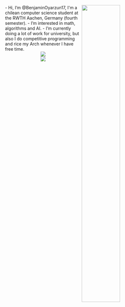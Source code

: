 <img align="right" width="50%" src="https://github-readme-stats.vercel.app/api?username=BenjaminOyarzun17&theme=dracula&show_icons=true&hide_border=true&count_private=true">
- Hi, I’m @BenjaminOyarzun17, I'm a chilean computer science student at the RWTH Aachen, Germany (fourth semester).
- I’m interested in math, algorithms and AI.
- I’m currently doing a lot of work for university, but also I do competitive programming and rice my Arch whenever I have free time.



<div align="center">
<a href = "https://www.linkedin.com/in/benjam%C3%ADn-o-73634a22b" align= "center" target= "_blank" >
  <img src="https://img.shields.io/badge/https%3A%2F%2Fwww.linkedin.com%2Fin%2Fbenjam%25C3%25ADn-o-73634a22b?style=for-the-badge&logo=linkedin&label=LINKEDIN" align="center" />
</a>
<br/>
</div>
<div align="center">
  <img src="https://komarev.com/ghpvc/?username=BenjaminOyarzun17&&style=for-the-badge" align="center" />
</div>

<!---
BenjaminOyarzun17/BenjaminOyarzun17 is a ✨ special ✨ repository because its `README.md` (this file) appears on your GitHub profile.
You can click the Preview link to take a look at your changes.
--->
